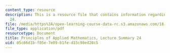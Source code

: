 ```yaml
---
content_type: resource
description: This is a resource file that contains information regarding lecture summary
  24.
file: /media/https%3A/open-learning-course-data-rc.s3.amazonaws.com/18-311-principles-of-applied-mathematics-spring-2014/05c66d1bf05e7e09b1fed15c98ed28c5_MIT18_311S14_Lecture24.pdf
file_type: application/pdf
resourcetype: Document
title: Principles of Applied Mathematics, Lecture Summary 24
uid: 05c66d1b-f05e-7e09-b1fe-d15c98ed28c5
---
```

